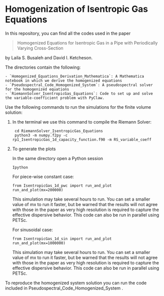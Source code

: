 # Homogenization of Isentropic Gas Equations

In this repository, you can find all the codes used in the paper 

> Homogenized Equations for Isentropic Gas in a Pipe with Periodically Varying Cross-Section

by Laila S. Busaleh and David I. Ketcheson.

The directories contain the following:

    - `Homogenized_Equations_Derivation_Mathematica`: A Mathematica notebook in which we derive the homogenized equations
    - `Pseudospectral_Code_Homogenized_System`: A pseudospectral solver for the homogenized equations
    - `RiemannSolver_IsentropicGas_Equations`: Code to set up and solve the variable-coefficient problem with PyClaw.

Use the following commands to run the simulations for the finite volume solution:

1. In the terminal we use this command to compile the Riemann Solver:
   ```
    cd RiemannSolver_IsentropicGas_Equations
    python3 -m numpy.f2py -c rp1_IsentropicGas_1d_capacity_function.f90 -m RS_variable_coeff
   ```

2. To generate the plots

   In the same directory open a Python session
   ```
   Ipython
   ```

   For piece-wise constant case:
   ```
   from IsentropicGas_1d_pwc import run_and_plot
   run_and_plot(mx=200000)
   ```
   This simulation may take several hours to run.
   You can set a smaller value of mx to run it faster, but be warned that the results
   will not agree with those in the paper as very high resolution is required to capture
   the effective dispersive behavior.
   This code can also be run in parallel using PETSc.

   For sinusoidal case:
   ```
   from IsentropicGas_1d_sin import run_and_plot
   run_and_plot(mx=1000000)
   ```
   This simulation may take several hours to run.
   You can set a smaller value of mx to run it faster, but be warned that the results
   will not agree with those in the paper as very high resolution is required to capture
   the effective dispersive behavior.
   This code can also be run in parallel using PETSc.



To reproduce the homogenized system solution you can run the code included in Pseudospectral_Code_Homogenized_System .
